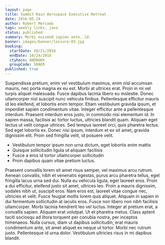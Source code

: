 ```yaml
---
layout: page
title: Summit Rain Aerospace Executive Retreat
date: 2016-05-24
author: Robert Mercado
tags: weekly links, java
status: published
summary: Morbi euismod sapien ante, id.
banner: images/banner/leisure-03.jpg
booking:
  startDate: 10/21/2018
  endDate: 10/24/2018
  ctyhocn: ANDNOHX
  groupCode: SRAER
published: true
---
```

Suspendisse pretium, enim vel vestibulum maximus, enim nisl accumsan mauris, nec porta magna ex eu est. Morbi at ultrices erat. Proin in mi vel turpis aliquet malesuada. Fusce dapibus lacinia libero eu molestie. Donec ullamcorper nisl suscipit nunc vehicula finibus. Pellentesque efficitur mauris id leo eleifend, et lobortis enim tempor. Etiam vestibulum gravida ipsum, et imperdiet sapien condimentum vitae. Integer efficitur ante a pellentesque interdum. Praesent interdum eros justo, in commodo nisi elementum id. In sapien massa, facilisis ac tortor luctus, ultricies blandit quam. Aliquam eget lectus ut velit congue ultrices. Sed tempus laoreet orci, quis pharetra lectus. Sed eget lobortis ex. Donec nisi ipsum, interdum et ex sit amet, gravida dignissim elit. Proin sed fringilla velit, id posuere velit.

* Vestibulum tempor ipsum non urna dictum, eget lobortis enim mattis
* Quisque sollicitudin ligula ut aliquam facilisis
* Fusce a eros id tortor ullamcorper sollicitudin
* Proin dapibus quam vitae pretium luctus.

Praesent convallis lorem sit amet risus semper, vel maximus arcu rutrum. Aenean convallis, nibh et venenatis egestas, purus arcu pharetra tellus, eget fringilla lacus urna sed dui. Nulla eu vehicula ligula, eget laoreet eros. Proin a dui efficitur, eleifend justo sit amet, ultrices leo. Proin a mauris dignissim, sodales nibh ut, suscipit eros. Nam eros est, laoreet vitae congue nec, ultricies et velit. Fusce feugiat mollis lorem quis aliquet.
Aliquam in sapien in dui fermentum sollicitudin at iaculis eros. Fusce non libero non nibh facilisis ullamcorper. Morbi lacinia hendrerit leo vel luctus. Integer at pretium erat, a convallis sapien. Aliquam erat volutpat. Ut et pharetra metus. Class aptent taciti sociosqu ad litora torquent per conubia nostra, per inceptos himenaeos. Nulla cursus, diam ut dapibus sollicitudin, erat mauris condimentum ante, sit amet aliquet ex neque ut tortor. Morbi nec rutrum justo. Pellentesque id urna dolor. Vestibulum ultricies risus in mi dapibus blandit.
